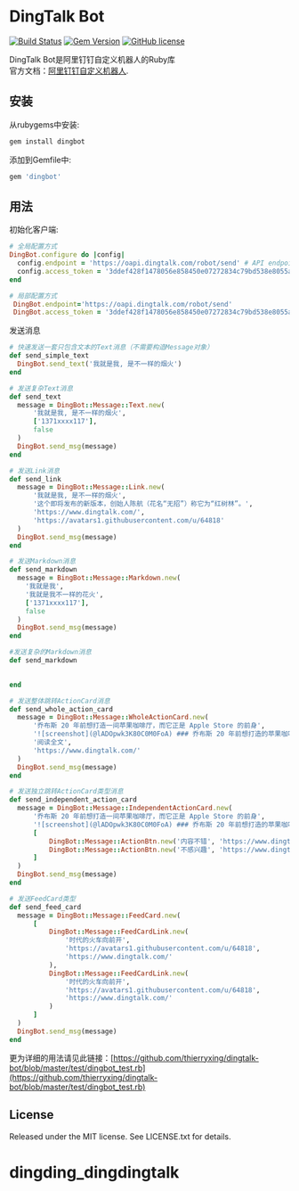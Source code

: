 # DingTalk Bot
[![Build Status](https://travis-ci.org/thierryxing/dingtalk-bot.svg?branch=master)](https://travis-ci.org/thierryxing/dingtalk-bot)
[![Gem Version](https://badge.fury.io/rb/dingbot.svg)](https://rubygems.org/gems/dingbot)
[![GitHub license](https://img.shields.io/badge/license-MIT-blue.svg)](https://raw.githubusercontent.com/thierryxing/dingtalk-bot/master/LICENSE.txt)

DingTalk Bot是阿里钉钉自定义机器人的Ruby库  
官方文档：[阿里钉钉自定义机器人](https://open-doc.dingtalk.com/docs/doc.htm?spm=a219a.7629140.0.0.karFPe&treeId=257&articleId=105735&docType=1). 


## 安装
从rubygems中安装:

```sh
gem install dingbot
```

添加到Gemfile中:

```ruby
gem 'dingbot'
```

## 用法

初始化客户端:

```ruby
# 全局配置方式
DingBot.configure do |config|
  config.endpoint = 'https://oapi.dingtalk.com/robot/send' # API endpoint URL, default: ENV['DINGTALK_API_ENDPOINT'] or https://oapi.dingtalk.com/robot/send
  config.access_token = '3ddef428f1478056e858450e07272834c79bd538e8055a04e989573c469xxxx' # access token, default: ENV['DINGTALK_ACCESS_TOKEN']
end

# 局部配置方式
 DingBot.endpoint='https://oapi.dingtalk.com/robot/send'
 DingBot.access_token = '3ddef428f1478056e858450e07272834c79bd538e8055a04e989573c469xxxx'
```

发送消息
```ruby
# 快速发送一套只包含文本的Text消息（不需要构造Message对象）
def send_simple_text
  DingBot.send_text('我就是我, 是不一样的烟火')
end

# 发送复杂Text消息
def send_text
  message = DingBot::Message::Text.new(
      '我就是我, 是不一样的烟火',
      ['1371xxxx117'],
      false
  )
  DingBot.send_msg(message)
end

# 发送Link消息
def send_link
  message = DingBot::Message::Link.new(
      '我就是我, 是不一样的烟火',
      '这个即将发布的新版本，创始人陈航（花名“无招”）称它为“红树林”。',
      'https://www.dingtalk.com/',
      'https://avatars1.githubusercontent.com/u/64818'
  )
  DingBot.send_msg(message)
end

# 发送Markdown消息
def send_markdown
  message = BingBot::Message::Markdown.new(
    '我就是我',
    '我就是我不一样的花火',
    ['1371xxxx117'],
    false
  )
  DingBot.send_msg(message)
end

#发送复杂的Markdown消息
def send_markdown

  
end

# 发送整体跳转ActionCard消息
def send_whole_action_card
  message = DingBot::Message::WholeActionCard.new(
      '乔布斯 20 年前想打造一间苹果咖啡厅，而它正是 Apple Store 的前身',
      '![screenshot](@lADOpwk3K80C0M0FoA) ### 乔布斯 20 年前想打造的苹果咖啡厅',
      '阅读全文',
      'https://www.dingtalk.com/'
  )
  DingBot.send_msg(message)
end

# 发送独立跳转ActionCard类型消息
def send_independent_action_card
  message = DingBot::Message::IndependentActionCard.new(
      '乔布斯 20 年前想打造一间苹果咖啡厅，而它正是 Apple Store 的前身',
      '![screenshot](@lADOpwk3K80C0M0FoA) ### 乔布斯 20 年前想打造的苹果咖啡厅',
      [
          DingBot::Message::ActionBtn.new('内容不错', 'https://www.dingtalk.com/'),
          DingBot::Message::ActionBtn.new('不感兴趣', 'https://www.dingtalk.com/')
      ]
  )
  DingBot.send_msg(message)
end

# 发送FeedCard类型
def send_feed_card
  message = DingBot::Message::FeedCard.new(
      [
          DingBot::Message::FeedCardLink.new(
              '时代的火车向前开',
              'https://avatars1.githubusercontent.com/u/64818',
              'https://www.dingtalk.com/'
          ),
          DingBot::Message::FeedCardLink.new(
              '时代的火车向前开',
              'https://avatars1.githubusercontent.com/u/64818',
              'https://www.dingtalk.com/'
          )
      ]
  )
  DingBot.send_msg(message)
end                            
```
更为详细的用法请见此链接：[https://github.com/thierryxing/dingtalk-bot/blob/master/test/dingbot_test.rb](https://github.com/thierryxing/dingtalk-bot/blob/master/test/dingbot_test.rb)

## License
Released under the MIT license. See LICENSE.txt for details.
# dingding_dingdingtalk
